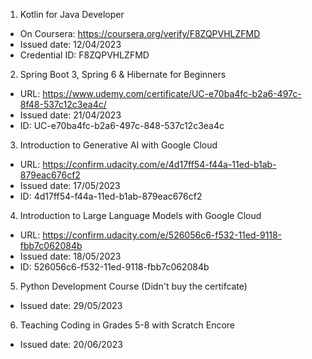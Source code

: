1. Kotlin for Java Developer
- On Coursera: https://coursera.org/verify/F8ZQPVHLZFMD
- Issued date: 12/04/2023
- Credential ID: F8ZQPVHLZFMD

2. Spring Boot 3, Spring 6 & Hibernate for Beginners

- URL: https://www.udemy.com/certificate/UC-e70ba4fc-b2a6-497c-8f48-537c12c3ea4c/
- Issued date: 21/04/2023
- ID: UC-e70ba4fc-b2a6-497c-848-537c12c3ea4c

3. Introduction to Generative AI with Google Cloud
- URL: https://confirm.udacity.com/e/4d17ff54-f44a-11ed-b1ab-879eac676cf2
- Issued date: 17/05/2023
- ID: 4d17ff54-f44a-11ed-b1ab-879eac676cf2

4. Introduction to Large Language Models with Google Cloud

- URL: https://confirm.udacity.com/e/526056c6-f532-11ed-9118-fbb7c062084b
- Issued date: 18/05/2023
- ID: 526056c6-f532-11ed-9118-fbb7c062084b

5. Python Development Course (Didn't buy the certifcate)
- Issued date: 29/05/2023

6. Teaching Coding in Grades 5-8 with Scratch Encore
- Issued date: 20/06/2023